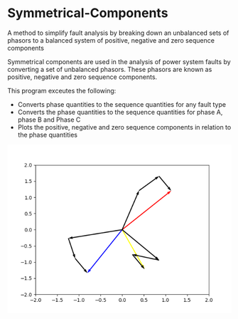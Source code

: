 # Symmetrical-Components
A method to simplify fault analysis by breaking down an unbalanced sets of phasors to a balanced system of positive, negative and zero sequence components

Symmetrical components are used in the analysis of power system faults by converting a set of unbalanced phasors. These phasors are known as positive, negative and zero sequence components.

This program exceutes the following:
* Converts phase quantities to the sequence quantities for any fault type
* Converts the phase quantities to the sequence quantities for phase A, phase B and Phase C
* Plots the positive, negative and zero sequence components in relation to the phase quantities

![](/images/Figure_1.png)
